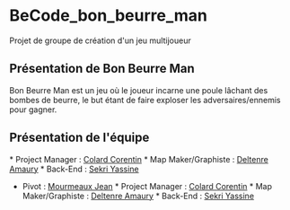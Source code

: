 # BeCode_bon_beurre_man
Projet de groupe de création d'un jeu multijoueur


## Présentation de Bon Beurre Man

Bon Beurre Man est un jeu où le joueur incarne une poule lâchant des bombes de beurre, le but étant de faire exploser les adversaires/ennemis pour gagner.

## Présentation de l'équipe

* Project Manager : [Colard Corentin](https://github.com/c-corentin)
* Map Maker/Graphiste : [Deltenre Amaury](https://github.com/AmauD)
* Back-End : [Sekri Yassine](https://github.com/MiniYass)
* Pivot : [Mourmeaux Jean](https://github.com/Daxdrena)
* Project Manager : [Colard Corentin](https://github.com/c-corentin)
* Map Maker/Graphiste : [Deltenre Amaury](https://github.com/AmauD)
* Back-End : [Sekri Yassine](https://github.com/MiniYass)

